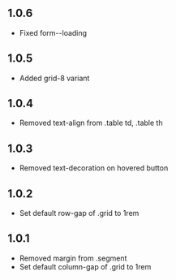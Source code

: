 ## 1.0.6

- Fixed form--loading

## 1.0.5

- Added grid-8 variant

## 1.0.4

- Removed text-align from .table td, .table th

## 1.0.3

- Removed text-decoration on hovered button

## 1.0.2

- Set default row-gap of .grid to 1rem

## 1.0.1

- Removed margin from .segment
- Set default column-gap of .grid to 1rem
